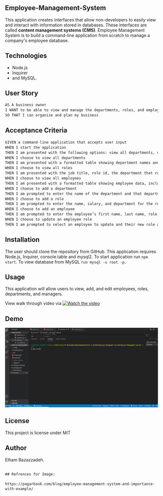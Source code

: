 ## Employee-Management-System

This application creates interfaces that allow non-developers to easily view and interact with information stored in databases. These interfaces are called **content management systems (CMS)**. Employee Management System is to build a command-line application from scratch to manage a company's employee database.

## Technologies

- Node.js
- Inquirer
- and MySQL.

## User Story

```md
AS A business owner
I WANT to be able to view and manage the departments, roles, and employees in my company
SO THAT I can organize and plan my business
```

## Acceptance Criteria

```md
GIVEN a command-line application that accepts user input
WHEN I start the application
THEN I am presented with the following options: view all departments, view all roles, view all employees, add a department, add a role, add an employee, and update an employee role
WHEN I choose to view all departments
THEN I am presented with a formatted table showing department names and department ids
WHEN I choose to view all roles
THEN I am presented with the job title, role id, the department that role belongs to, and the salary for that role
WHEN I choose to view all employees
THEN I am presented with a formatted table showing employee data, including employee ids, first names, last names, job titles, departments, salaries, and managers that the employees report to
WHEN I choose to add a department
THEN I am prompted to enter the name of the department and that department is added to the database
WHEN I choose to add a role
THEN I am prompted to enter the name, salary, and department for the role and that role is added to the database
WHEN I choose to add an employee
THEN I am prompted to enter the employee’s first name, last name, role, and manager, and that employee is added to the database
WHEN I choose to update an employee role
THEN I am prompted to select an employee to update and their new role and this information is updated in the database
```

## Installation

The user should clone the repository from GitHub. This application requires Node.js, Inquirer, console.table and mysql2. To start application run `npm start`. To view database from MySQL `run mysql -u root -p`.

## Usage

This application will allow users to view, add, and edit employees, roles, departments, and managers.

View walk through video via [![Watch the video](https://pagarbook.com/blog/wp-content/uploads/2021/01/New-Project-1.jpg)](https://drive.google.com/file/d/1AXQgxbbumq0uXds7yJS2xikDukW-BUr4/view?usp=sharing)

## Demo

![EmployeeManagementSystem](./demo/Employee-Management-System.gif)

## License

This project is license under MIT

## Author

Elham Bazazzadeh.

```

## Refrences for Image:

https://pagarbook.com/blog/employee-management-system-and-importance-with-example/
```
